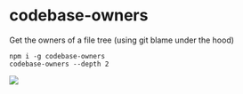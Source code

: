 # codebase-owners

Get the owners of a file tree (using git blame under the hood)

```
npm i -g codebase-owners
codebase-owners --depth 2
```

![](https://user-images.githubusercontent.com/31321188/91960060-b6779400-ed09-11ea-849f-fcf2300ab529.png)

 
